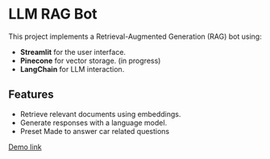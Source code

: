 # LLM RAG Bot

This project implements a Retrieval-Augmented Generation (RAG) bot using:
- **Streamlit** for the user interface.
- **Pinecone** for vector storage. (in progress)
- **LangChain** for LLM interaction.

## Features
- Retrieve relevant documents using embeddings.
- Generate responses with a language model.
- Preset Made to answer car related questions

[Demo link](https://autobro.streamlit.app)
